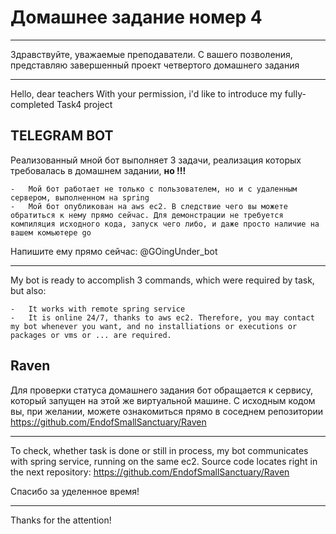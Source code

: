 # Домашнее задание номер 4
____

Здравствуйте, уважаемые преподаватели. С вашего позволения, представляю завершенный проект четвертого домашнего задания
____
Hello, dear teachers
With your permission, i'd like to introduce my fully-completed Task4 project


## TELEGRAM BOT 

Реализованный мной бот выполняет 3 задачи, реализация которых требовалась в домашнем задании, **но !!!**

    -   Мой бот работает не только с пользователем, но и с удаленным сервером, выполненном на spring 
    -   Мой бот опубликован на aws ec2. В следствие чего вы можете обратиться к нему прямо сейчас. Для демонстрации не требуется компиляция исходного кода, запуск чего либо, и даже просто наличие на вашем комьютере go 

Напишите ему прямо сейчас: @GOingUnder_bot

____

My bot is ready to accomplish 3 commands, which were required by task, but also:
    
    -   It works with remote spring service
    -   It is online 24/7, thanks to aws ec2. Therefore, you may contact my bot whenever you want, and no installiations or executions or packages or vms or ... are required.


## Raven 

Для проверки статуса домашнего задания бот обращается к сервису, который запущен на этой же виртуальной машине. 
С исходным кодом вы, при желании, можете ознакомиться прямо в соседнем репозитории https://github.com/EndofSmallSanctuary/Raven

____

To check, whether task is done or still in process, my bot communicates with spring service, running on the same ec2. 
Source code locates right in the next repository: https://github.com/EndofSmallSanctuary/Raven



Спасибо за уделенное время!
____
Thanks for the attention!